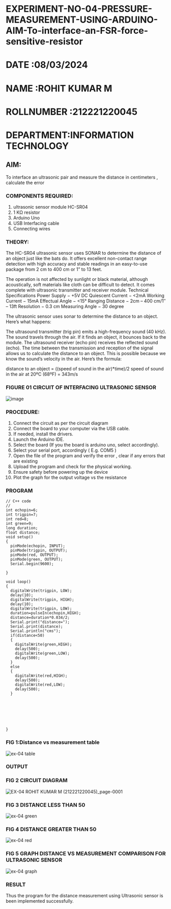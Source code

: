 # EXPERIMENT-NO-04-PRESSURE-MEASUREMENT-USING-ARDUINO-AIM-To-interface-an-FSR-force-sensitive-resistor

# DATE :08/03/2024
# NAME :ROHIT KUMAR M
# ROLLNUMBER :212221220045
# DEPARTMENT:INFORMATION TECHNOLOGY

## AIM: 
To interface an ultrasonic pair and measure the distance in centimeters , calculate the error
 
### COMPONENTS REQUIRED:
1.	ultrasonic sensor module HC-SR04
2.	1 KΩ resistor 
3.	Arduino Uno 
4.	USB Interfacing cable 
5.	Connecting wires 


### THEORY: 
The HC-SR04 ultrasonic sensor uses SONAR to determine the distance of an object just like the bats do. It offers excellent non-contact range detection with high accuracy and stable readings in an easy-to-use package from 2 cm to 400 cm or 1” to 13 feet.

The operation is not affected by sunlight or black material, although acoustically, soft materials like cloth can be difficult to detect. It comes complete with ultrasonic transmitter and receiver module.
Technical Specifications
Power Supply − +5V DC
Quiescent Current − <2mA
Working Current − 15mA
Effectual Angle − <15°
Ranging Distance − 2cm – 400 cm/1″ – 13ft
Resolution − 0.3 cm
Measuring Angle − 30 degree

The ultrasonic sensor uses sonar to determine the distance to an object. Here’s what happens:

The ultrasound transmitter (trig pin) emits a high-frequency sound (40 kHz).
The sound travels through the air. If it finds an object, it bounces back to the module.
The ultrasound receiver (echo pin) receives the reflected sound (echo).
The time between the transmission and reception of the signal allows us to calculate the distance to an object. This is possible because we know the sound’s velocity in the air. Here’s the formula:

distance to an object = ((speed of sound in the air)*time)/2
speed of sound in the air at 20ºC (68ºF) = 343m/s

### FIGURE 01 CIRCUIT OF INTERFACING ULTRASONIC SENSOR 


![image](https://user-images.githubusercontent.com/36288975/166430594-5adb4ca9-5a42-4781-a7e6-7236b3766a85.png)



### PROCEDURE:
1.	Connect the circuit as per the circuit diagram 
2.	Connect the board to your computer via the USB cable.
3.	If needed, install the drivers.
4.	Launch the Arduino IDE.
5.	Select the board (If you the board is arduino uno, select accordingly).
6.	Select your serial port, accordingly ( E.g. COM5 )
7.	Open the file of the program  and verify the error , clear if any errors that are existing 
8.	Upload the program and check for the physical working. 
9.	Ensure safety before powering up the device 
10.	Plot the graph for the output voltage vs the resistance 


### PROGRAM 
```
// C++ code
//
int echopin=6;
int trigpin=7;
int red=8;
int green=9;
long duration;
float distance;
void setup()
{
  pinMode(echopin, INPUT);
  pinMode(trigpin, OUTPUT);
  pinMode(red, OUTPUT);
  pinMode(green, OUTPUT);
  Serial.begin(9600);
  
}

void loop()
{
  digitalWrite(trigpin, LOW);
  delay(10);
  digitalWrite(trigpin, HIGH);
  delay(10);
  digitalWrite(trigpin, LOW);
  duration=pulseIn(echopin,HIGH);
  distance=duration*0.034/2;
  Serial.print("distance=");
  Serial.print(distance);
  Serial.println("cms");
  if(distance<50)
  {
    digitalWrite(green,HIGH);
    delay(500);
    digitalWrite(green,LOW);
    delay(500);
  }
  else
  {
    digitalWrite(red,HIGH);
    delay(500);
    digitalWrite(red,LOW);
    delay(500);
  }
    
    
      
  
  
    
  
}
```


### FIG 1:Distance vs measurement table 
![ex-04 table](https://github.com/vasanthkumarch/Experiment--04-Interfacing-digital-output-with-arduino-ultrasonic-sensor/assets/130482461/fd070897-ed54-49fd-a4bd-0de30d3fa7c7)

### OUTPUT

### FIG 2 CIRCUIT DIAGRAM
![EX-04 ROHIT KUMAR M (212221220045)_page-0001](https://github.com/vasanthkumarch/Experiment--04-Interfacing-digital-output-with-arduino-ultrasonic-sensor/assets/130482461/28af656d-fcf1-4c06-8fbb-34c59deaa7f0)

### FIG 3 DISTANCE LESS THAN 50
![ex-04 green](https://github.com/vasanthkumarch/Experiment--04-Interfacing-digital-output-with-arduino-ultrasonic-sensor/assets/130482461/9c3f0769-a4d8-4d8e-92ba-202b18f756d9)

### FIG 4 DISTANCE GREATER THAN 50
![ex-04 red](https://github.com/vasanthkumarch/Experiment--04-Interfacing-digital-output-with-arduino-ultrasonic-sensor/assets/130482461/b61f90aa-7531-4de8-a2af-506ff33dca18)

### FIG 5 GRAPH DISTANCE VS MEASUREMENT COMPARISON FOR ULTRASONIC SENSOR
![ex-04 graph](https://github.com/vasanthkumarch/Experiment--04-Interfacing-digital-output-with-arduino-ultrasonic-sensor/assets/130482461/81257d6e-1521-4e97-b9d0-3df24764638c)

### RESULT

Thus the program for the distance measurement using Ultrasonic sensor is been implemented successfully.






			
 
			
			
			



			
			
			
			
			
			 
 











 
